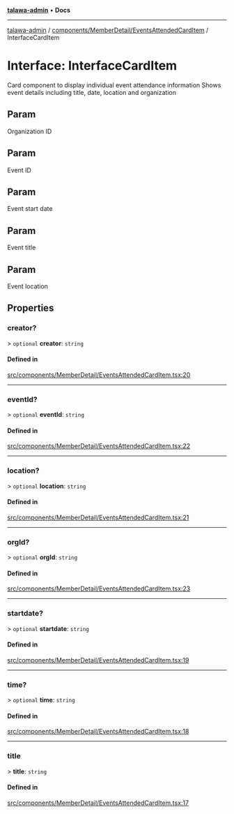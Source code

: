 [**talawa-admin**](../../../../README.md) • **Docs**

***

[talawa-admin](../../../../modules.md) / [components/MemberDetail/EventsAttendedCardItem](../README.md) / InterfaceCardItem

# Interface: InterfaceCardItem

Card component to display individual event attendance information
Shows event details including title, date, location and organization

## Param

Organization ID

## Param

Event ID

## Param

Event start date

## Param

Event title

## Param

Event location

## Properties

### creator?

\> `optional` **creator**: `string`

#### Defined in

[src/components/MemberDetail/EventsAttendedCardItem.tsx:20](https://github.com/PalisadoesFoundation/talawa-admin/blob/4bef0939e3fab4672bfd3599312195b8557e01a3/src/components/MemberDetail/EventsAttendedCardItem.tsx#L20)

***

### eventId?

\> `optional` **eventId**: `string`

#### Defined in

[src/components/MemberDetail/EventsAttendedCardItem.tsx:22](https://github.com/PalisadoesFoundation/talawa-admin/blob/4bef0939e3fab4672bfd3599312195b8557e01a3/src/components/MemberDetail/EventsAttendedCardItem.tsx#L22)

***

### location?

\> `optional` **location**: `string`

#### Defined in

[src/components/MemberDetail/EventsAttendedCardItem.tsx:21](https://github.com/PalisadoesFoundation/talawa-admin/blob/4bef0939e3fab4672bfd3599312195b8557e01a3/src/components/MemberDetail/EventsAttendedCardItem.tsx#L21)

***

### orgId?

\> `optional` **orgId**: `string`

#### Defined in

[src/components/MemberDetail/EventsAttendedCardItem.tsx:23](https://github.com/PalisadoesFoundation/talawa-admin/blob/4bef0939e3fab4672bfd3599312195b8557e01a3/src/components/MemberDetail/EventsAttendedCardItem.tsx#L23)

***

### startdate?

\> `optional` **startdate**: `string`

#### Defined in

[src/components/MemberDetail/EventsAttendedCardItem.tsx:19](https://github.com/PalisadoesFoundation/talawa-admin/blob/4bef0939e3fab4672bfd3599312195b8557e01a3/src/components/MemberDetail/EventsAttendedCardItem.tsx#L19)

***

### time?

\> `optional` **time**: `string`

#### Defined in

[src/components/MemberDetail/EventsAttendedCardItem.tsx:18](https://github.com/PalisadoesFoundation/talawa-admin/blob/4bef0939e3fab4672bfd3599312195b8557e01a3/src/components/MemberDetail/EventsAttendedCardItem.tsx#L18)

***

### title

\> **title**: `string`

#### Defined in

[src/components/MemberDetail/EventsAttendedCardItem.tsx:17](https://github.com/PalisadoesFoundation/talawa-admin/blob/4bef0939e3fab4672bfd3599312195b8557e01a3/src/components/MemberDetail/EventsAttendedCardItem.tsx#L17)
